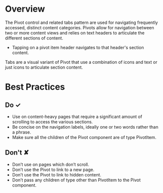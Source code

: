 # Overview
The Pivot control and related tabs pattern are used for navigating frequently accessed, distinct content categories. Pivots allow for navigation between two or more content views and relies on text headers to articulate the different sections of content.

- Tapping on a pivot item header navigates to that header&#39;s section content.

Tabs are a visual variant of Pivot that use a combination of icons and text or just icons to articulate section content.



# Best Practices

## Do &#10003;
- Use on content-heavy pages that require a significant amount of scrolling to access the various sections.
- Be concise on the navigation labels, ideally one or two words rather than a phrase.
- Make sure all the children of the Pivot component are of type PivotItem.


## Don't &#10008;
- Don’t use on pages which don’t scroll.
- Don’t use the Pivot to link to a new page.
- Don’t use the Pivot to link to hidden content.
- Don’t pass any children of type other than PivotItem to the Pivot component.
